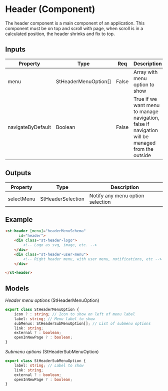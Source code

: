 # Header (Component)

   The header component is a main component of an application. This component must be on top and scroll with page, when scroll is in a calculated position, the header shrinks and fix to top.

## Inputs

| Property          | Type                 | Req   | Description                                                                                     | Default |
| ----------------- | -------------------- | ----- | ----------------------------------------------------------------------------------------------- | ------- |
| menu              | StHeaderMenuOption[] | False | Array with menu option to show                                                                  |         |
| navigateByDefault | Boolean              | False | True if we want menu to manage navigation, false if navigation will be managed from the outside |         |

## Outputs

| Property   | Type              | Description                      |
| ---------- | ----------------- | -------------------------------- |
| selectMenu | StHeaderSelection | Notify any menu option selection |

## Example


```html
<st-header [menu]="headerMenuSchema"
      id="header">
    <div class="st-header-logo">
        <!-- Logo as svg, image, etc. -->
    </div>
    <div class="st-header-user-menu">
        <!-- Right header menu, with user menu, notifications, etc -->
    </div>

</st-header>
```

## Models

*Header menu options* (StHeaderMenuOption)

```typescript
export class StHeaderMenuOption {
    icon ? : string; // Icon to show on left of menu label
    label: string; // Menu label to show
    subMenus: StHeaderSubMenuOption[]; // List of submenu options
    link: string;
    external ? : boolean;
    openInNewPage ? : boolean;
}
```

*Submenu options* (StHeaderSubMenuOption)

```typescript
export class StHeaderSubMenuOption {
    label: string; // Label to show
    link: string;
    external ? : boolean;
    openInNewPage ? : boolean;
}
```

